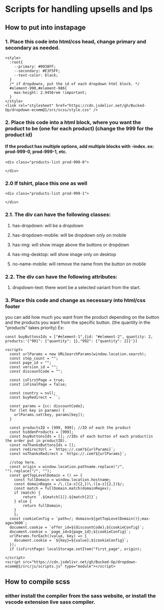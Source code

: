 # Scripts for handling upsells and lps

## How to put into instapage

### 1. Place this code into html/css head, change primary and secondary as needed.

```
<style>
  :root{
    --primary: #0038FF;
    --secondary: #E3F5FF;
    --text-color: black;
  }
  /* if dropdowns, put the id of each dropdown html block. */
  #element-990,#element-986{
    max-height: 2.9456rem !important;
  }
</style>
<link rel="stylesheet" href="https://cdn.jsdelivr.net/gh/Bucked-Up/dropdown-ecomm@1/src/scss/style.css" />
```

### 2. Place this code into a html block, where you want the product to be (one for each product) (change the 999 for the product id)

#### If the product has multiple options, add multiple blocks with -index. ex: prod-999-0, prod-999-1, etc.

```
<div class="products-list prod-999-0">

</div>
```

### 2.0 If tshirt, place this one as well

```
<div class="products-list prod-999-1">

</div>
```

### 2.1. The div can have the following classes:

1. has-dropdown: will be a dropdown

2. has-dropdown-mobile: will be dropdown only on mobile

3. has-img: will show image above the buttons or dropdown

4. has-img-desktop: will show image only on desktop

5. no-name-mobile: will remove the name from the button on mobile

### 2.2. The div can have the following attributes:

1. dropdown-text: there wont be a selected variant from the start.

### 3. Place this code and change as necessary into html/css footer

you can add how much you want from the product depending on the button and the products you want from the specific button.
(the quantity in the "products" takes priority)
Ex:

```
const buyButtonsIds = ["#element-1",{id: "#element-2", quantity: 2, products:'{"991": {"quantity": 1},"992": {"quantity": 2}}'}]
```

```
<script>
  const urlParams = new URLSearchParams(window.location.search);
  const step_count = "";
  const page_id = "";
  const version_id = "";
  const discountCode = "";

  const isFirstPage = true;
  const isFinalPage = false;

  const country = null;
  const buyRedirect = ``;

  const params = {cc: discountCode};
  for (let key in params) {
    urlParams.set(key, params[key]);
  }

  const productsID = [999, 999]; //ID of each the product
  const hiddenProducts = [999];
  const buyButtonsIds = []; //IDs of each button of each product(in the order put in productID).
  const noThanksButtonsIds = [];
  const redirectUrl = `https://.com?${urlParams}`;
  const noThanksRedirect = `https://.com?${urlParams}`;

  //stop here.
  const origin = window.location.pathname.replace("/", "").replace("/", "");
  const getTopLevelDomain = () => {
    const fullDomain = window.location.hostname;
    const domainRegex = /\.([a-z]{2,})\.([a-z]{2,})$/;
    const match = fullDomain.match(domainRegex);
    if (match) {
        return `.${match[1]}.${match[2]}`;
    } else {
        return fullDomain;
    }
	};
  const cookieConfig = `path=/; domain=${getTopLevelDomain()};max-age=3600`;
  document.cookie = `offer_id=${discountCode};${cookieConfig}`;
  document.cookie = `page_id=${page_id};${cookieConfig}`;
  urlParams.forEach((value, key) => {
    document.cookie = `${key}=${value};${cookieConfig}`;
  });
  if (isFirstPage) localStorage.setItem("first_page", origin);

</script>
<script src="https://cdn.jsdelivr.net/gh/Bucked-Up/dropdown-ecomm@1/src/js/scripts.js" type="module"></script>
```

## How to compile scss

### either install the compiler from the sass website, or install the vscode extension live sass compiler.
